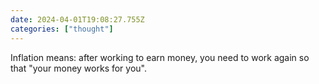 ```yaml
---
date: 2024-04-01T19:08:27.755Z
categories: ["thought"]
---
```

Inflation means: after working to earn money, you need to work again so that "your money works for you".
